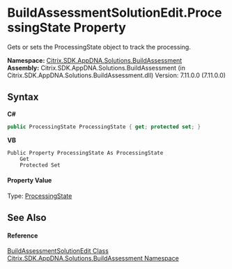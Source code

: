 # BuildAssessmentSolutionEdit.ProcessingState Property 
 

Gets or sets the ProcessingState object to track the processing.

**Namespace:**&nbsp;[Citrix.SDK.AppDNA.Solutions.BuildAssessment](853bdb50-ea5c-dc0d-0be0-7254b6c38034.md)<br />**Assembly:**&nbsp;Citrix.SDK.AppDNA.Solutions.BuildAssessment (in Citrix.SDK.AppDNA.Solutions.BuildAssessment.dll) Version: 7.11.0.0 (7.11.0.0)

## Syntax

**C#**
```csharp
public ProcessingState ProcessingState { get; protected set; }
```

**VB**
```vbnet
Public Property ProcessingState As ProcessingState
	Get
	Protected Set
```


#### Property Value
Type: <a href="0c4e0f80-293e-004f-2d4b-942b254b7b2f">ProcessingState</a>

## See Also


#### Reference
<a href="f858a561-981c-607c-779a-d8dc2cabfc3b">BuildAssessmentSolutionEdit Class</a><br /><a href="853bdb50-ea5c-dc0d-0be0-7254b6c38034">Citrix.SDK.AppDNA.Solutions.BuildAssessment Namespace</a><br />